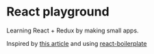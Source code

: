 # React playground
Learning React + Redux by making small apps.

Inspired by [this article](https://medium.freecodecamp.org/the-secret-to-being-a-top-developer-is-building-things-heres-a-list-of-fun-apps-to-build-aac61ac0736c) and using [react-boilerplate](https://github.com/react-boilerplate/react-boilerplate)
